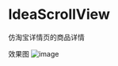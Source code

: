 # IdeaScrollView
仿淘宝详情页的商品详情

效果图
![image](https://github.com/LgSecret/IdeaScrollView/blob/master/app.gif)
